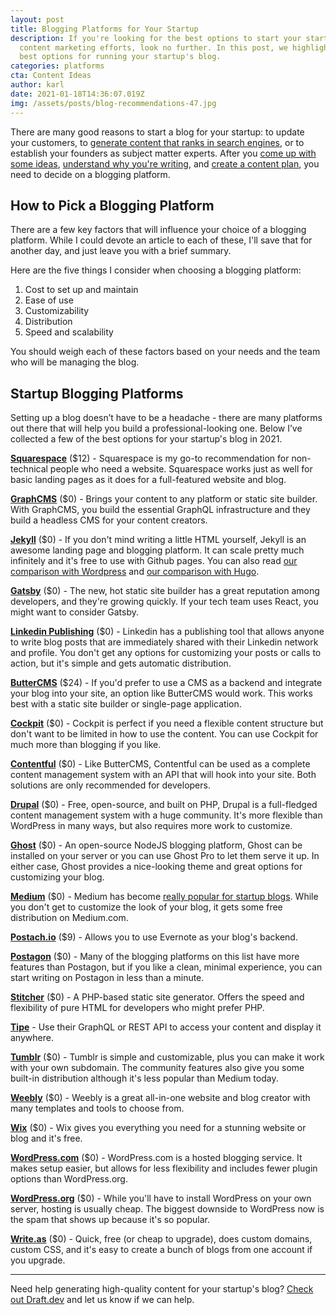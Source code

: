```yaml
---
layout: post
title: Blogging Platforms for Your Startup
description: If you're looking for the best options to start your startup's
  content marketing efforts, look no further. In this post, we highlight the
  best options for running your startup's blog.
categories: platforms
cta: Content Ideas
author: karl
date: 2021-01-18T14:36:07.019Z
img: /assets/posts/blog-recommendations-47.jpg
---
```

There are many good reasons to start a blog for your startup: to update your customers, to [generate content that ranks in search engines](https://draft.dev/learn/seo-keyword-opportunities-in-developer-marketing), or to establish your founders as subject matter experts. After you [come up with some ideas](https://draft.dev/learn/startup-blog-ideas), [understand why you're writing](https://draft.dev/learn/three-questions), and [create a content plan](https://draft.dev/learn/content-plan), you need to decide on a blogging platform.

<!-- signup -->

## How to Pick a Blogging Platform
There are a few key factors that will influence your choice of a blogging platform. While I could devote an article to each of these, I'll save that for another day, and just leave you with a brief summary.

Here are the five things I consider when choosing a blogging platform:

1. Cost to set up and maintain
2. Ease of use
3. Customizability
4. Distribution
5. Speed and scalability

You should weigh each of these factors based on your needs and the team who will be managing the blog.

## Startup Blogging Platforms
Setting up a blog doesn’t have to be a headache - there are many platforms out there that will help you build a professional-looking one. Below I’ve collected a few of the best options for your startup's blog in 2021.

**[Squarespace](https://www.squarespace.com/)** ($12) - Squarespace is my go-to recommendation for non-technical people who need a website. Squarespace works just as well for basic landing pages as it does for a full-featured website and blog.

**[GraphCMS](https://graphcms.com/)** ($0) - Brings your content to any platform or static site builder. With GraphCMS, you build the essential GraphQL infrastructure and they build a headless CMS for your content creators.

**[Jekyll](https://jekyllrb.com/)** ($0) - If you don't mind writing a little HTML yourself, Jekyll is an awesome landing page and blogging platform. It can scale pretty much infinitely and it's free to use with Github pages. You can also read [our comparison with Wordpress](https://draft.dev/learn/jekyll-vs-wordpress) and [our comparison with Hugo](https://draft.dev/learn/hugo-vs-jekyll).

**[Gatsby](https://www.gatsbyjs.com/)** ($0) - The new, hot static site builder has a great reputation among developers, and they're growing quickly. If your tech team uses React, you might want to consider Gatsby.

**[Linkedin Publishing](https://www.linkedin.com/post/new)** ($0) - Linkedin has a publishing tool that allows anyone to write blog posts that are immediately shared with their Linkedin network and profile. You don't get any options for customizing your posts or calls to action, but it's simple and gets automatic distribution.

**[ButterCMS](https://buttercms.com/)** ($24) - If you'd prefer to use a CMS as a backend and integrate your blog into your site, an option like ButterCMS would work. This works best with a static site builder or single-page application.

**[Cockpit](https://getcockpit.com/)** ($0) - Cockpit is perfect if you need a flexible content structure but don't want to be limited in how to use the content. You can use Cockpit for much more than blogging if you like.

**[Contentful](https://www.contentful.com/)** ($0) - Like ButterCMS, Contentful can be used as a complete content management system with an API that will hook into your site. Both solutions are only recommended for developers.

**[Drupal](https://www.drupal.org/)** ($0) - Free, open-source, and built on PHP, Drupal is a full-fledged content management system with a huge community. It's more flexible than WordPress in many ways, but also requires more work to customize.

**[Ghost](https://ghost.org/)** ($0) - An open-source NodeJS blogging platform, Ghost can be installed on your server or you can use Ghost Pro to let them serve it up. In either case, Ghost provides a nice-looking theme and great options for customizing your blog. 

**[Medium](https://medium.com/new-story)** ($0) - Medium has become [really popular for startup blogs](https://www.karllhughes.com/posts/using-medium-for-your-blog). While you don't get to customize the look of your blog, it gets some free distribution on Medium.com.

**[Postach.io](https://postach.io/)** ($9) - Allows you to use Evernote as your blog's backend.

**[Postagon](http://www.postagon.com/)** ($0) - Many of the blogging platforms on this list have more features than Postagon, but if you like a clean, minimal experience, you can start writing on Postagon in less than a minute.

**[Stitcher](https://www.stitcher.io/)** ($0) - A PHP-based static site generator. Offers the speed and flexibility of pure HTML for developers who might prefer PHP.

**[Tipe](https://tipe.io/)** - Use their GraphQL or REST API to access your content and display it anywhere.

**[Tumblr](https://www.tumblr.com/)** ($0) - Tumblr is simple and customizable, plus you can make it work with your own subdomain. The community features also give you some built-in distribution although it's less popular than Medium today.

**[Weebly](https://www.weebly.com/)** ($0) - Weebly is a great all-in-one website and blog creator with many templates and tools to choose from.

**[Wix](https://www.wix.com/)** ($0) - Wix gives you everything you need for a stunning website or blog and it's free.

**[WordPress.com](https://wordpress.com/)** ($0) - WordPress.com is a hosted blogging service. It makes setup easier, but allows for less flexibility and includes fewer plugin options than WordPress.org.

**[WordPress.org](https://wordpress.org/)** ($0) - While you'll have to install WordPress on your own server, hosting is usually cheap. The biggest downside to WordPress now is the spam that shows up because it's so popular.

**[Write.as](https://write.as/)** ($0) - Quick, free (or cheap to upgrade), does custom domains, custom CSS, and it's easy to create a bunch of blogs from one account if you upgrade.

-----

Need help generating high-quality content for your startup's blog? [Check out Draft.dev](https://draft.dev) and let us know if we can help.
